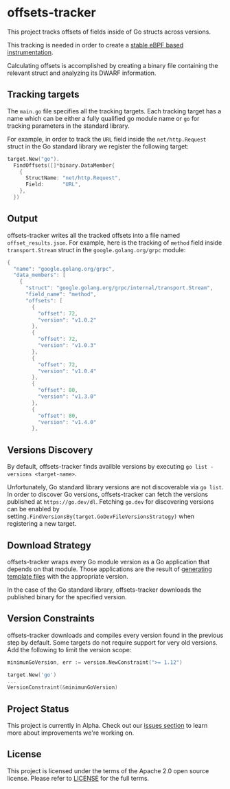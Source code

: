 # offsets-tracker

This project tracks offsets of fields inside of Go structs across versions.

This tracking is needed in order to create a  [stable eBPF based instrumentation](https://github.com/keyval-dev/opentelemetry-go-instrumentation/blob/master/docs/how-it-works.md#instrumentation-stability).

Calculating offsets is accomplished by creating a binary file containing the relevant struct and analyzing its DWARF information.
## Tracking targets

The `main.go` file specifies all the tracking targets.
Each tracking target has a name which can be either a fully qualified go module name or `go` for tracking parameters in the standard library.

For example, in order to track the `URL` field inside the `net/http.Request` struct in the Go standard library we register the following target:
```go
target.New("go").
  FindOffsets([]*binary.DataMember{
    {
      StructName: "net/http.Request",
      Field:      "URL",
    },
  })
```

## Output

offsets-tracker writes all the tracked offsets into a file named `offset_results.json`.
For example, here is the tracking of `method` field inside `transport.Stream` struct in the `google.golang.org/grpc` module:
```go
{
  "name": "google.golang.org/grpc",
  "data_members": [
    {
      "struct": "google.golang.org/grpc/internal/transport.Stream",
      "field_name": "method",
      "offsets": [
        {
          "offset": 72,
          "version": "v1.0.2"
        },
        {
          "offset": 72,
          "version": "v1.0.3"
        },
        {
          "offset": 72,
          "version": "v1.0.4"
        },
        {
          "offset": 80,
          "version": "v1.3.0"
        },
        {
          "offset": 80,
          "version": "v1.4.0"
        },
```

## Versions Discovery

By default, offsets-tracker finds availble versions by executing `go list -versions <target-name>`.

Unfortunately, Go standard library versions are not discoverable via `go list`. 
In order to discover Go versions, offsets-tracker can fetch the versions published at `https://go.dev/dl`.
Fetching `go.dev` for discovering versions can be enabled by setting`.FindVersionsBy(target.GoDevFileVersionsStrategy)` when registering a new target.

## Download Strategy

offsets-tracker wraps every Go module version as a Go application that depends on that module.
Those applications are the result of [generating template files](./downloader/wrapper) with the appropriate version.

In the case of the Go standard library, offsets-tracker downloads the published binary for the specified version. 

## Version Constraints

offsets-tracker downloads and compiles every version found in the previous step by default.
Some targets do not require support for very old versions. Add the following to limit the version scope:
```go
minimunGoVersion, err := version.NewConstraint(">= 1.12")

target.New('go')
... 
VersionConstraint(&minimunGoVersion)
```

## Project Status

This project is currently in Alpha.
Check out our [issues section](https://github.com/open-telemetry/opentelemetry-go-instrumentation/issues) to learn more about improvements we're working on.

## License

This project is licensed under the terms of the Apache 2.0 open source license. Please refer to [LICENSE](LICENSE) for the full terms.
